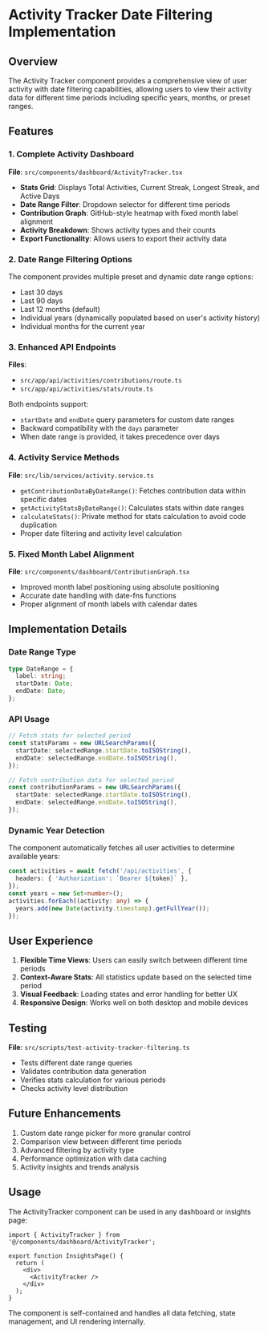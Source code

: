 # Activity Tracker Date Filtering Implementation

## Overview
The Activity Tracker component provides a comprehensive view of user activity with date filtering capabilities, allowing users to view their activity data for different time periods including specific years, months, or preset ranges.

## Features

### 1. Complete Activity Dashboard
**File**: `src/components/dashboard/ActivityTracker.tsx`
- **Stats Grid**: Displays Total Activities, Current Streak, Longest Streak, and Active Days
- **Date Range Filter**: Dropdown selector for different time periods
- **Contribution Graph**: GitHub-style heatmap with fixed month label alignment
- **Activity Breakdown**: Shows activity types and their counts
- **Export Functionality**: Allows users to export their activity data

### 2. Date Range Filtering Options
The component provides multiple preset and dynamic date range options:
- Last 30 days
- Last 90 days
- Last 12 months (default)
- Individual years (dynamically populated based on user's activity history)
- Individual months for the current year

### 3. Enhanced API Endpoints
**Files**: 
- `src/app/api/activities/contributions/route.ts`
- `src/app/api/activities/stats/route.ts`

Both endpoints support:
- `startDate` and `endDate` query parameters for custom date ranges
- Backward compatibility with the `days` parameter
- When date range is provided, it takes precedence over days

### 4. Activity Service Methods
**File**: `src/lib/services/activity.service.ts`
- `getContributionDataByDateRange()`: Fetches contribution data within specific dates
- `getActivityStatsByDateRange()`: Calculates stats within date ranges
- `calculateStats()`: Private method for stats calculation to avoid code duplication
- Proper date filtering and activity level calculation

### 5. Fixed Month Label Alignment
**File**: `src/components/dashboard/ContributionGraph.tsx`
- Improved month label positioning using absolute positioning
- Accurate date handling with date-fns functions
- Proper alignment of month labels with calendar dates

## Implementation Details

### Date Range Type
```typescript
type DateRange = {
  label: string;
  startDate: Date;
  endDate: Date;
};
```

### API Usage
```typescript
// Fetch stats for selected period
const statsParams = new URLSearchParams({
  startDate: selectedRange.startDate.toISOString(),
  endDate: selectedRange.endDate.toISOString(),
});

// Fetch contribution data for selected period
const contributionParams = new URLSearchParams({
  startDate: selectedRange.startDate.toISOString(),
  endDate: selectedRange.endDate.toISOString(),
});
```

### Dynamic Year Detection
The component automatically fetches all user activities to determine available years:
```typescript
const activities = await fetch('/api/activities', {
  headers: { 'Authorization': `Bearer ${token}` },
});
const years = new Set<number>();
activities.forEach((activity: any) => {
  years.add(new Date(activity.timestamp).getFullYear());
});
```

## User Experience

1. **Flexible Time Views**: Users can easily switch between different time periods
2. **Context-Aware Stats**: All statistics update based on the selected time period
3. **Visual Feedback**: Loading states and error handling for better UX
4. **Responsive Design**: Works well on both desktop and mobile devices

## Testing
**File**: `src/scripts/test-activity-tracker-filtering.ts`
- Tests different date range queries
- Validates contribution data generation
- Verifies stats calculation for various periods
- Checks activity level distribution

## Future Enhancements
1. Custom date range picker for more granular control
2. Comparison view between different time periods
3. Advanced filtering by activity type
4. Performance optimization with data caching
5. Activity insights and trends analysis

## Usage
The ActivityTracker component can be used in any dashboard or insights page:
```tsx
import { ActivityTracker } from '@/components/dashboard/ActivityTracker';

export function InsightsPage() {
  return (
    <div>
      <ActivityTracker />
    </div>
  );
}
```

The component is self-contained and handles all data fetching, state management, and UI rendering internally.

